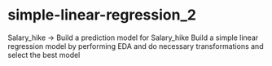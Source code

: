 # simple-linear-regression_2
Salary_hike -> Build a prediction model for Salary_hike
Build a simple linear regression model by performing EDA and do necessary transformations and select the best model 
